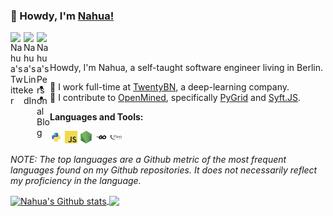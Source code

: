 ### 👋 Howdy, I'm [Nahua!](https://www.nahua.dev/)

<a href="https://twitter.com/nahuakang">
  <img align="left" alt="Nahua's Twitter" width="21px" src="https://raw.githubusercontent.com/nahuakang/nahuakang/master/assets/twitter.svg" />
</a>
<a href="https://www.linkedin.com/in/nahuakang/">
  <img align="left" alt="Nahua's LinkedIn" width="21px" src="https://raw.githubusercontent.com/nahuakang/nahuakang/master/assets/linkedin.svg" />
</a>
<a href="https://www.nahua.dev/">
  <img align="left" alt="Nahua's Personal Blog" width="21px" src="https://raw.githubusercontent.com/nahuakang/nahuakang/master/assets/hugo.svg" />
</a>

<br />
<br />

Howdy, I'm Nahua, a self-taught software engineer living in Berlin.

- 🔭 I work full-time at [TwentyBN](https://20bn.com/), a deep-learning company.
- 🌱 I contribute to [OpenMined](https://www.openmined.org/), specifically [PyGrid](https://github.com/OpenMined/PyGrid) and [Syft.JS](https://github.com/OpenMined/syft.js).

**Languages and Tools:**

<code><img height="20" src="https://raw.githubusercontent.com/github/explore/80688e429a7d4ef2fca1e82350fe8e3517d3494d/topics/python/python.png"></code>
<code><img height="20" src="https://raw.githubusercontent.com/github/explore/80688e429a7d4ef2fca1e82350fe8e3517d3494d/topics/javascript/javascript.png"></code>
<code><img height="20" src="https://raw.githubusercontent.com/github/explore/80688e429a7d4ef2fca1e82350fe8e3517d3494d/topics/nodejs/nodejs.png"></code>
<code><img height="20" src="https://raw.githubusercontent.com/github/explore/80688e429a7d4ef2fca1e82350fe8e3517d3494d/topics/go/go.png"></code>
<code><img height="20" src="https://raw.githubusercontent.com/github/explore/80688e429a7d4ef2fca1e82350fe8e3517d3494d/topics/flask/flask.png"></code>

*NOTE: The top languages are a Github metric of the most frequent languages found on my Github repositories. It does not necessarily reflect my proficiency in the language.*


<a href="https://github.com/nahuakang/github-readme-stats">
  <img align="center" src="https://github-readme-stats.nahua.vercel.app//api?username=nahuakang&show_icons=true&include_all_commits=true&theme=radical" alt="Nahua's Github stats" />
</a>
<a href="https://github.com/nahuakang/github-readme-stats">
  <img align="center" src="https://github-readme-stats.nahua.vercel.app/api/top-langs/?username=nahuakang&layout=compact&theme=radical" />
</a>
